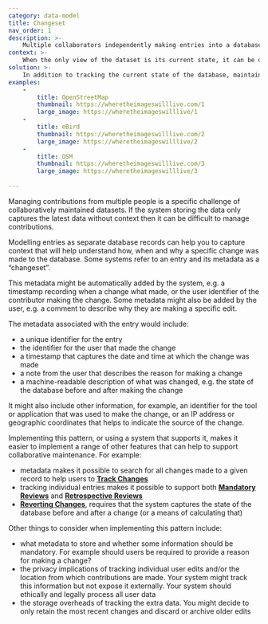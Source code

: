 ```yaml
---
category: data-model
title: Changeset
nav_order: 1
description: >-
    Multiple collaborators independently making entries into a database makes it difficult to understand how the dataset reached its current state. 
context: >-
    When the only view of the dataset is its current state, it can be difficult to understand how, when and why changes have been made by users. For example the reason why an individual entry was made by a user might be unclear. Contributors might be repeatedly editing the same records to fix seemingly incorrect data, or may be making repeated mistakes across their contributions.
solution: >-
    In addition to tracking the current state of the database, maintain a record of every entry made to the system. Capture metadata about each entry that will help provide context to how, when and why changes have been made.
examples:
    -
        title: OpenStreetMap
        thumbnail: https://wheretheimageswilllive.com/1
        large_image: https://wheretheimageswilllive/1
    -
        title: eBird
        thumbnail: https://wheretheimageswilllive.com/2
        large_image: https://wheretheimageswilllive/2
    -
        title: OSM
        thumbnail: https://wheretheimageswilllive.com/3
        large_image: https://wheretheimageswilllive/3
    
---
```


Managing contributions from multiple people is a specific challenge of collaboratively maintained datasets. If the system storing the data only captures the latest data without context then it can be difficult to manage contributions.

Modelling entries as separate database records can help you to capture context that will help understand how, when and why a specific change was made to the database. Some systems refer to an entry and its metadata as a “changeset”.

This metadata might be automatically added by the system, e.g. a timestamp recording when a change what made, or the user identifier of the contributor making the change. Some metadata might also be added by the user, e.g. a comment to describe why they are making a specific edit.

The metadata associated with the entry would include:

* a unique identifier for the entry
* the identifier for the user that made the change
* a timestamp that captures the date and time at which the change was made
* a note from the user that describes the reason for making a change
* a machine-readable description of what was changed, e.g. the state of the database before and after making the change

It might also include other information, for example, an identifier for the tool or application that was used to make the change, or an IP address or geographic coordinates that helps to indicate the source of the change.

Implementing this pattern, or using a system that supports it, makes it easier to implement a range of other features that can help to support collaborative maintenance. For example:

* metadata makes it possible to search for all changes made to a given record to help users to **[Track Changes](/patterns/workflow/track-changes)**
* tracking individual entries makes it possible to support both **[Mandatory Reviews](/patterns/maintaining-quality/mandatory-review)** and **[Retrospective Reviews](/patterns/maintaining-quality/retrospective-review)**
* **[Reverting Changes](/patterns/editing/revert-change)**, requires that the system captures the state of the database before and after a change (or a means of calculating that)

Other things to consider when implementing this pattern include:

* what metadata to store and whether some information should be mandatory. For example should users be required to provide a reason for making a change?
* the privacy implications of tracking individual user edits and/or the location from which contributions are made. Your system might track this information but not expose it externally. Your system should ethically and legally process all user data
* the storage overheads of tracking the extra data. You might decide to only retain the most recent changes and discard or archive older edits